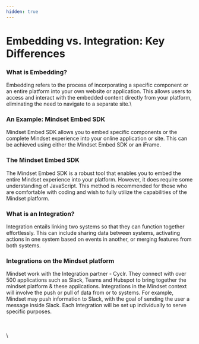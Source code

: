```yaml
---
hidden: true
---
```


# Embedding vs. Integration: Key Differences

### What is Embedding?

Embedding refers to the process of incorporating a specific component or an entire platform into your own website or application. This allows users to access and interact with the embedded content directly from your platform, eliminating the need to navigate to a separate site.\


### An Example: Mindset Embed SDK

Mindset Embed SDK allows you to embed specific components or the complete Mindset experience into your online application or site. This can be achieved using either the Mindset Embed SDK or an iFrame.



### The Mindset Embed SDK

The Mindset Embed SDK is a robust tool that enables you to embed the entire Mindset experience into your platform. However, it does require some understanding of JavaScript. This method is recommended for those who are comfortable with coding and wish to fully utilize the capabilities of the Mindset platform.

### &#x20;What is an Integration?

Integration entails linking two systems so that they can function together effortlessly. This can include sharing data between systems, activating actions in one system based on events in another, or merging features from both systems.



### Integrations on the Mindset platform

Mindset work with the Integration partner - Cyclr. They connect with over 500 applications such as Slack, Teams and Hubspot to bring together the mindset platform & these applications. Integrations in the Mindset context will involve the push or pull of data from or to systems. For example, Mindset may push information to Slack, with the goal of sending the user a message inside Slack. Each Integration will be set up individually to serve specific purposes.

\
\
\
